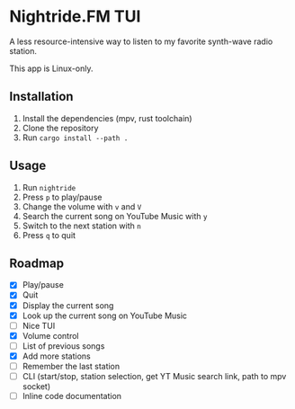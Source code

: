 # Nightride.FM TUI
A less resource-intensive way to listen to my favorite synth-wave radio station.

This app is Linux-only.

## Installation
1. Install the dependencies (mpv, rust toolchain)
2. Clone the repository
3. Run `cargo install --path .`

## Usage
1. Run `nightride`
2. Press `p` to play/pause
3. Change the volume with `v` and `V`
4. Search the current song on YouTube Music with `y`
5. Switch to the next station with `n`
6. Press `q` to quit

## Roadmap
- [x] Play/pause
- [x] Quit
- [x] Display the current song
- [x] Look up the current song on YouTube Music
- [ ] Nice TUI
- [x] Volume control
- [ ] List of previous songs
- [x] Add more stations
- [ ] Remember the last station
- [ ] CLI (start/stop, station selection, get YT Music search link, path to mpv socket)
- [ ] Inline code documentation
